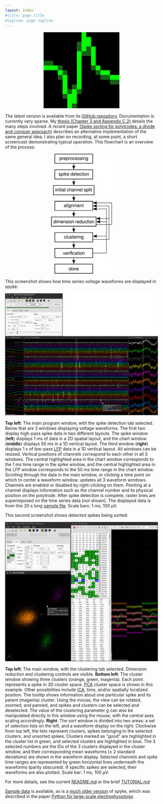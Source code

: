 ```yaml
---
layout: index
#title: page title
#tagline: page tagline
---
```


<p align="center"><a href="images/logo.png">
   <img src="images/logo.png" alt="spyke logo" width="250">
   </a>
</p>

The latest version is available from its [GitHub repository](http://github.com/spyke/spyke).
Documentation is currently very sparse. My [thesis (Chapter 3 and Appendix
C.2)](http://mspacek.github.io/mspacek_thesis.pdf) details the many steps involved. A recent
paper [(Spike sorting for polytrodes: a divide and conquer
approach)](http://www.frontiersin.org/Systems_Neuroscience/10.3389/fnsys.2014.00006/abstract)
describes an alternative implementation of the same general idea. I also plan on recording, at
some point, a short screencast demonstrating typical operation. This flowchart is an overview
of the process:


<p align="center"><a href="images/spike_sorting_flowchart.png">
   <img src="images/spike_sorting_flowchart.png" alt="spike sorting flowchart" width="200">
   </a>
</p>

This screenshot shows how time series voltage waveforms are displayed in spyke:

<p><a href="images/spykeviz.png">
   <img src="images/spykeviz.png" alt="raw data screenshot">
   </a>
</p>

**Top left**: The main program window, with the spike detection tab selected. Below that are 3
windows displaying voltage waveforms. The first two display high-pass spike data in two
different layouts. The spike window (**left**) displays 1 ms of data in a 2D spatial layout,
and the chart window (**middle**) displays 50 ms in a 1D vertical layout. The third window
(**right**) displays 1 s of low-pass
[LFP](https://en.wikipedia.org/wiki/Local_field_potential) data in a 1D vertical layout. All
windows can be resized. Vertical positions of channels correspond to each other in all 3
windows. The central highlighted area in the chart window corresponds to the 1 ms time range
in the spike window, and the central highlighted area in the LFP window corresponds to the 50
ms time range in the chart window. Scrolling through the data in the main window, or clicking
a time point on which to center a waveform window, updates all 3 waveform windows. Channels
are enabled or disabled by right-clicking on them. Pointing at a channel displays information
such as the channel number and its physical position on the polytrode. After spike detection
is complete, raster lines are superimposed on the time series data (not shown). The displayed
data is from this 20 s long [sample file](http://swindale.ecc.ubc.ca/spyke). Scale bars: 1 ms,
100 µV.

This second screenshot shows detected spikes being sorted:

<p><a href="images/spykesort.png">
   <img src="images/spykesort.png" alt="sorted data screenshot">
   </a>
</p>

**Top left**: The main window, with the clustering tab selected. Dimension reduction and
clustering controls are visible. **Bottom left**: The cluster window showing three clusters
(orange, green, magenta). Each point represents a spike in 3D cluster space.
[PCA](http://en.wikipedia.org/wiki/Principal_component_analysis) cluster space is shown in
this example. Other possibilities include
[ICA](http://en.wikipedia.org/wiki/Independent_component_analysis), time, and/or spatially
localized position. The tooltip shows information about one particular spike and its parent
(magenta) cluster. Using the mouse, the view can be rotated, zoomed, and panned, and spikes
and clusters can be selected and deselected. The value of the clustering parameter
[σ](http://www.frontiersin.org/Systems_Neuroscience/10.3389/fnsys.2014.00006/abstract) can
also be manipulated directly in this window using the mouse, with the central axes scaling
accordingly. **Right**: The sort window is divided into two areas: a set of selection lists on
the left, and a waveform display on the right. Clockwise from top left, the lists represent
clusters, spikes belonging to the selected clusters, and unsorted spikes. Clusters marked as
"good" are highlighted in the cluster list in green, and selected clusters are highlighted in
blue. The 3 selected numbers are the IDs of the 3 clusters displayed in the cluster window,
and their corresponding mean waveforms (± 2 standard deviations) are shown in the waveform
display. Selected channels and spike time ranges are represented by green horizontal lines
underneath the waveforms (partly obscured). If specific spikes are selected, their waveforms
are also plotted. Scale bar: 1 ms, 100 µV.

<!---
Here is a test screencast, just to see how well it works (or doesn't):

<p><video src="images/test.webm" width="854" height="480" controls preload></video>
</p>
-->

For more details, see the current [README.md](https://github.com/spyke/spyke#readme) or the
brief [TUTORIAL.md](https://github.com/spyke/spyke/blob/master/TUTORIAL.md)

[Sample data](http://swindale.ecc.ubc.ca/spyke) is available, as is a [much older
version](http://swindale.ecc.ubc.ca/spyke) of spyke, which was described in the paper [Python
for large-scale
electrophysiology](http://www.frontiersin.org/Neuroinformatics/10.3389/neuro.11.009.2008/abstract).
